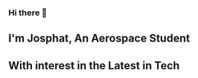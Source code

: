 ### Hi there 👋
## I'm Josphat, An Aerospace Student
## With interest in the Latest in Tech  
<!--
**Coding-Josphat/Coding-Josphat** is a ✨ _special_ ✨ repository because its `README.md` (this file) appears on your GitHub profile.

Here are some ideas to get you started:

- 🔭 I’m currently working on creating data visualization Dashboards
- 🌱 I’m currently learning C++, Python for Data Science, Aerospace Engineering and Fusion 360
- 👯 I’m looking to collaborate on Data Science, Machine Learning and Drone projects 
- 🤔 I’m looking for help with 
- 💬 Ask me about data science, python, C++, Fluid Mechanics..
- 📫 How to reach me: @mathspro32@gmail.com
- 😄 Pronouns: it's a He
- ⚡ Fun fact: Starting will always be the hardest
-->
